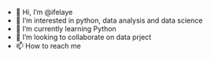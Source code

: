 - 👋 Hi, I’m @ifelaye
- 👀 I’m interested in python, data analysis and data science
- 🌱 I’m currently learning Python 
- 💞️ I’m looking to collaborate on data prject
- 📫 How to reach me 

<!---
ifelaye/ifelaye is a ✨ special ✨ repository because its `README.md` (this file) appears on your GitHub profile.
You can click the Preview link to take a look at your changes.
--->
